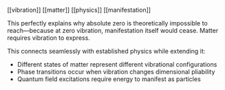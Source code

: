 [[vibration]] [[matter]] [[physics]] [[manifestation]] 

This perfectly explains why absolute zero is theoretically impossible to reach—because at zero vibration, manifestation itself would cease. Matter requires vibration to express.

This connects seamlessly with established physics while extending it:

- Different states of matter represent different vibrational configurations
- Phase transitions occur when vibration changes dimensional pliability
- Quantum field excitations require energy to manifest as particles